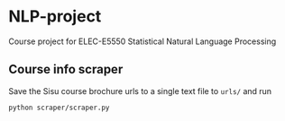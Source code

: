 # NLP-project

Course project for ELEC-E5550 Statistical Natural Language Processing

## Course info scraper

Save the Sisu course brochure urls to a single text file to `urls/` and run

```bash
python scraper/scraper.py
```
